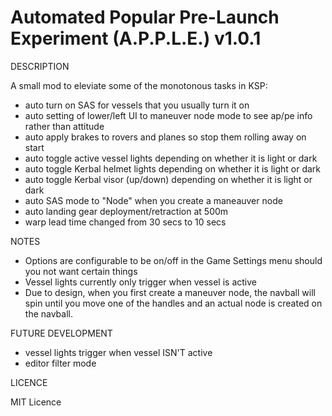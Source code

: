 # Automated Popular Pre-Launch Experiment (A.P.P.L.E.) v1.0.1

DESCRIPTION

A small mod to eleviate some of the monotonous tasks in KSP:

- auto turn on SAS for vessels that you usually turn it on
- auto setting of lower/left UI to maneuver node mode to see ap/pe info rather than attitude
- auto apply brakes to rovers and planes so stop them rolling away on start
- auto toggle active vessel lights depending on whether it is light or dark
- auto toggle Kerbal helmet lights depending on whether it is light or dark
- auto toggle Kerbal visor (up/down) depending on whether it is light or dark
- auto SAS mode to "Node" when you create a maneauver node
- auto landing gear deployment/retraction at 500m
- warp lead time changed from 30 secs to 10 secs


NOTES

- Options are configurable to be on/off in the Game Settings menu should you not want certain things
- Vessel lights currently only trigger when vessel is active
- Due to design, when you first create a maneuver node, the navball will spin until you move one of
  the handles and an actual node is created on the navball.


FUTURE DEVELOPMENT

- vessel lights trigger when vessel ISN'T active
- editor filter mode


LICENCE

MIT Licence
